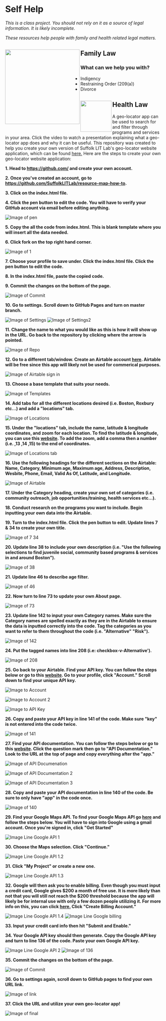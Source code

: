 # Self Help
*This is a class project. You should not rely on it as a source of legal information. It is likely incomplete.*<p>
*These resources help people with family and health related legal matters.*



## Family Law<img src="https://mlursul.github.io/selfhelp/images/FamilyLogo.jpg" align="left" height="240" width="240" ></a>     

### What can we help you with?
- Indigency
- Restraining Order (209(a))
- Divorce



## Health Law<img src="https://mlursul.github.io/selfhelp/images/HealthLogo.jpg" align="left" height="100" width="100" ></a> 

A geo-locator app can be used to search for and filter through programs and services in your area. Click the video to watch a presentation explaining what a geo-locator app does and why it can be useful. This repository was created to help you create your own version of Suffolk LIT Lab's geo-locator website application, which can be found [here.](http://suffolklitlab.org/resource-map/) Here are the steps to create your own geo-locator website application:
**<p> 1. Head to https://github.com/ and create your own account. </p>**
**<p> 2. Once you've created an account, go to https://github.com/SuffolkLITLab/resource-map-how-to. </p>**
**<p> 3. Click on the index.html file. </p>**
**<p> 4. Click the pen button to edit the code. You will have to verify your GitHub account via email before editing anything.</p>**
 
![Image of pen](http://suffolklitlab.org/resource-map-how-to/README%20images/pen.png)
**<p> 5. Copy the all the code from index.html. This is blank template where you will insert all the data needed. </p>**
**<p> 6. Click fork on the top right hand corner. </p>**
 
 ![Image of 1](http://suffolklitlab.org/resource-map-how-to/README%20images/1.png)
**<p> 7. Choose your profile to save under. Click the index.html file. Click the pen button to edit the code. </p>**
 
**<p> 8. In the index.html file, paste the copied code. </p>**
**<p> 9. Commit the changes on the bottom of the page. </p>**
 
![Image of Commit](http://suffolklitlab.org/resource-map-how-to/README%20images/Commit.png)
**<p> 10. Go to settings. Scroll down to GitHub Pages and turn on master branch. </p>**
 
 ![Image of Settings](http://suffolklitlab.org/resource-map-how-to/README%20images/Settings.png)
 ![Image of Settings2](http://suffolklitlab.org/resource-map-how-to/README%20images/Settings2.png)
 
**<p> 11. Change the name to what you would like as this is how it will show up in the URL. Go back to the repository by clicking where the arrow is pointed. </p>**

![Image of Repo](http://suffolklitlab.org/resource-map-how-to/README%20images/Repo.png)
**<p> 12. Go to a different tab/window. Create an Airtable account [here](https://airtable.com). Airtable will be free since this app will likely not be used for commerical purposes. </p>**
 
![Image of Airtable sign in](http://suffolklitlab.org/resource-map-how-to/README%20images/Airtable%20sign%20in.png)
**<p> 13. Choose a base template that suits your needs. </p>**
 
![Image of Templates](http://suffolklitlab.org/resource-map-how-to/README%20images/Templates.png)
**<p> 14. Add tabs for all the different locations desired (i.e. Boston, Roxbury etc...) and add a "locations" tab. </p>**
 
![Image of Locations](http://suffolklitlab.org/resource-map-how-to/README%20images/Locations.png) 
**<p> 15. Under the "locations" tab, include the name, latitude & longitude coordinates, and zoom for each location. To find the latitude & longitude, you can use this [website](https://www.latlong.net). To add the zoom, add a comma then a number (i.e. ,13 ,14 ,15) to the end of coordinates. </p>**
 
![Image of Locations tab](http://suffolklitlab.org/resource-map-how-to/README%20images/Location%20tab.png) 
**<p> 16. Use the following headings for the different sections on the Airtable: Name, Category, Minimum age, Maximum age, Address, Description, Wesbite, Phone, Email, Valid As Of, Latitude, and Longitude. </p>**
 
![Image of Airtable](http://suffolklitlab.org/resource-map-how-to/README%20images/Airtable.png)
**<p> 17. Under the Category heading, create your own set of categories (i.e. community outreach, job opportunities/training, health services etc...). </p>**
**<p> 18. Conduct research on the programs you want to include. Begin inputting your own data into the Airtable. </p>**
**<p> 19. Turn to the index.html file. Click the pen button to edit. Update lines 7 & 34 to create your own title. </p>**
 
![Image of 7 34](http://suffolklitlab.org/resource-map-how-to/README%20images/7%2034.png)
**<p> 20. Update line 38 to include your own description (i.e. "Use the following selections to find juvenile social, community based programs & services in and around Boston").</p>**

![Image of 38](http://suffolklitlab.org/resource-map-how-to/README%20images/38.png)
**<p> 21. Update line 46 to describe age filter. </p>**

![Image of 46](http://suffolklitlab.org/resource-map-how-to/README%20images/46.png)
**<p> 22. Now turn to line 73 to update your own About page. </p>**

![Image of 73](http://suffolklitlab.org/resource-map-how-to/README%20images/73.png)
**<p> 23. Update line 142 to input your own Category names. Make sure the Category names are spelled exactly as they are in the Airtable to ensure the data is inputted correctly into the code. Tag the categories as you want to refer to them throughout the code (i.e. "Alternative" "Risk"). </p>** 

![Image of 142](http://suffolklitlab.org/resource-map-how-to/README%20images/142.png)

**<p> 24. Put the tagged names into line 208 (i.e: checkbox-v-Alternative'). </p>**

![Image of 208](http://suffolklitlab.org/resource-map-how-to/README%20images/208.png)
**<p> 25. Go back to your Airtable. Find your API key. You can follow the steps below or go to this [website](https://medium.com/row-and-table/an-basic-intro-to-the-airtable-api-9ef978bb0729). Go to your profile, click "Account." Scroll down to find your unique API key. </p>** 
 
![Image to Account](http://suffolklitlab.org/resource-map-how-to/README%20images/Account.png)

![Image to Account 2](http://suffolklitlab.org/resource-map-how-to/README%20images/Account%202.png)  

![Image to API Key](http://suffolklitlab.org/resource-map-how-to/README%20images/API%20Key.png)
**<p> 26. Copy and paste your API key in line 141 of the code. Make sure "key" is not entered into the code twice. </p>**
 
![Image of 141](http://suffolklitlab.org/resource-map-how-to/README%20images/141.png)
**<p> 27. Find your API documentation. You can follow the steps below or go to this [website](https://medium.com/row-and-table/an-basic-intro-to-the-airtable-api-9ef978bb0729). Click the question mark then go to "API Documentation." Look to the URL at the top of page and copy everything after the "app." </p>**
 
![Image of API Documenation](http://suffolklitlab.org/resource-map-how-to/README%20images/API%20Documentation.png)

![Image of API Documentation 2](http://suffolklitlab.org/resource-map-how-to/README%20images/API%20Documentation%202.png)

![Image of API Documentation 3](http://suffolklitlab.org/resource-map-how-to/README%20images/API%20Doumentation%203.png)

**<p> 28. Copy and paste your API documentation in line 140 of the code. Be sure to only have "app" in the code once. </p>**

![Image of 140](http://suffolklitlab.org/resource-map-how-to/README%20images/140.png)

**<p> 29. Find your Google Maps API. To find your Google Maps API go [here](https://developers.google.com/maps/documentation/javascript/get-api-key?refresh=1) and follow the steps below. You will have to sign into Google using a gmail account. Once you're signed in, click "Get Started" </p>**

![Image Line Google API 1](http://suffolklitlab.org/resource-map-how-to/README%20images/Google%20API%201.png)

**<p> 30. Choose the Maps selection. Click "Continue." </p>**
![Image Line Google API 1.2](http://suffolklitlab.org/resource-map-how-to/README%20images/Google%20API%201.2.png)

**<p> 31. Click "My Project" or create a new one. </p>**
![Image Line Google API 1.3](http://suffolklitlab.org/resource-map-how-to/README%20images/Google%20API%201.3.png)

**<p> 32. Google will then ask you to enable billing. Even though you must input a credit card, Google gives $200 a month of free use. It is more likely than not that you will still not reach the $200 threshold because the app will likely be for internal use with only a few dozen people utilizing it. For more info on this, you can click [here.](https://mapsplatform.googleblog.com/2018/05/introducing-google-maps-platform.html) Click "Create Billing Account." </p>**

![Image Line Google API 1.4](http://suffolklitlab.org/resource-map-how-to/README%20images/Google%20API%201.4.png)
![Image Line Google billing](http://suffolklitlab.org/resource-map-how-to/README%20images/Google%20billing.png)

**<p> 33. Input your credit card info then hit "Submit and Enable." </p>**
**<p> 34. Your Google API key should then generate. Copy the Google API key and turn to line 136 of the code. Paste your own Google API key. </p>**

![Image Line Google API 2](http://suffolklitlab.org/resource-map-how-to/README%20images/Google%20API%202.png)
![Image of 136](http://suffolklitlab.org/resource-map-how-to/README%20images/136.png)

**<p> 35. Commit the changes on the bottom of the page. </p>**
 
![Image of Commit](http://suffolklitlab.org/resource-map-how-to/README%20images/Commit.png)
**<p> 36. Go to settings again, scroll down to GitHub pages to find your own URL link. </p>**

![Image of link](http://suffolklitlab.org/resource-map-how-to/README%20images/link.png)
**<p> 37. Click the URL and utilize your own geo-locator app! </p>**
 
 ![Image of final](http://suffolklitlab.org/resource-map-how-to/README%20images/final.png)

